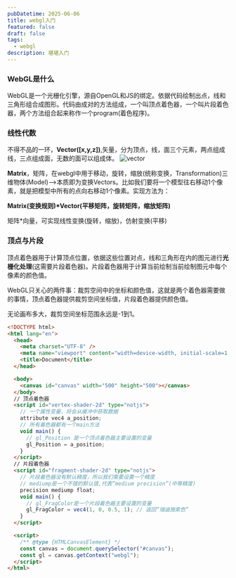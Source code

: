 ```yaml
---
pubDatetime: 2025-06-06
title: webgl入门
featured: false
draft: false
tags:
  - webgl
description: 堪堪入门
---
```


### WebGL是什么

WebGL是一个光栅化引擎，源自OpenGL和JS的绑定。依据代码绘制出点，线和三角形组合成图形。代码由成对的方法组成，一个叫顶点着色器，一个叫片段着色器，两个方法组合起来称作一个program(着色程序)。

### 线性代数

不得不品的一环，**Vector([x,y,z])**,矢量，分为顶点，线，面三个元素，两点组成线，三点组成面，无数的面可以组成体。
![vector](/blog-images/gl/helloGL.png)

**Matrix**，矩阵，在webgl中用于移动，旋转，缩放(统称变换，Transformation)三维物体(Model)——>本质即为变换Vectors。比如我们要将一个模型往右移动1个像素，就是把模型中所有的点向右移动1个像素。实现方法为：

**Matrix(变换规则)\*Vector(平移矩阵，旋转矩阵，缩放矩阵)**

矩阵\*向量，可实现线性变换(旋转，缩放)，仿射变换(平移)

### **顶**点与片段

顶点着色器用于计算顶点位置，依据这些位置对点，线和三角形在内的图元进行**光栅化处理**(这需要片段着色器)。片段着色器用于计算当前绘制当前绘制图元中每个像素的颜色值。

WebGL只关心的两件事：裁剪空间中的坐标和颜色值，这就是两个着色器需要做的事情，顶点着色器提供裁剪空间坐标值，片段着色器提供颜色值。

无论画布多大，裁剪空间坐标范围永远是-1到1。

```html
<!DOCTYPE html>
<html lang="en">
  <head>
    <meta charset="UTF-8" />
    <meta name="viewport" content="width=device-width, initial-scale=1.0" />
    <title>Document</title>
  </head>

  <body>
    <canvas id="canvas" width="500" height="500"></canvas>
  </body>
  // 顶点着色器
  <script id="vertex-shader-2d" type="notjs">
    // 一个属性变量，将会从缓冲中获取数据
    attribute vec4 a_position;
    // 所有着色器都有一个main方法
    void main() {
      // gl_Position 是一个顶点着色器主要设置的变量
      gl_Position = a_position;
    }
  </script>
  // 片段着色器
  <script id="fragment-shader-2d" type="notjs">
    // 片段着色器没有默认精度，所以我们需要设置一个精度
    // mediump是一个不错的默认值,代表“medium precision”(中等精度)
    precision mediump float;
    void main() {
      // gl_FragColor是一个片段着色器主要设置的变量
      gl_FragColor = vec4(1, 0, 0.5, 1); // 返回“瑞迪施紫色”
    }
  </script>

  <script>
    /** @type {HTMLCanvasElement} */
    const canvas = document.querySelector("#canvas");
    const gl = canvas.getContext("webgl");
  </script>
</html>
```
